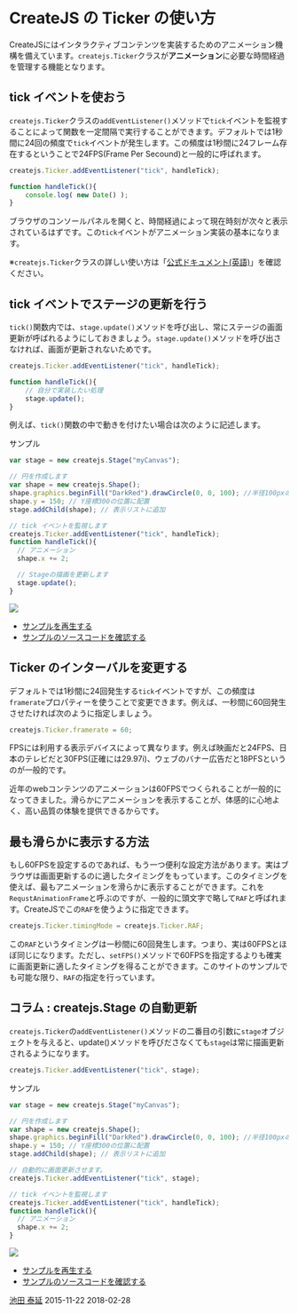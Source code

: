 # CreateJS の Ticker の使い方

CreateJSにはインタラクティブコンテンツを実装するためのアニメーション機構を備えています。`createjs.Ticker`クラスが**アニメーション**に必要な時間経過を管理する機能となります。

## tick イベントを使おう

`createjs.Ticker`クラスの`addEventListener()`メソッドで`tick`イベントを監視することによって関数を一定間隔で実行することができます。デフォルトでは1秒間に24回の頻度で`tick`イベントが発生します。この頻度は1秒間に24フレーム存在するということで24FPS(Frame Per Secound)と一般的に呼ばれます。

```js
createjs.Ticker.addEventListener("tick", handleTick);

function handleTick(){
    console.log( new Date() );
}
```

ブラウザのコンソールパネルを開くと、時間経過によって現在時刻が次々と表示されているはずです。この`tick`イベントがアニメーション実装の基本になります。

※`createjs.Ticker`クラスの詳しい使い方は「[公式ドキュメント(英語)](http://createjs.com/docs/easeljs/classes/Ticker.html)」を確認ください。

## tick イベントでステージの更新を行う

`tick()`関数内では、`stage.update()`メソッドを呼び出し、常にステージの画面更新が呼ばれるようにしておきましょう。`stage.update()`メソッドを呼び出さなければ、画面が更新されないためです。

```js
createjs.Ticker.addEventListener("tick", handleTick);

function handleTick(){
    // 自分で実装したい処理
    stage.update();
}
```

例えば、`tick()`関数の中で動きを付けたい場合は次のように記述します。

サンプル

```js
var stage = new createjs.Stage("myCanvas");

// 円を作成します
var shape = new createjs.Shape();
shape.graphics.beginFill("DarkRed").drawCircle(0, 0, 100); //半径100pxの円を描画
shape.y = 150; // Y座標300の位置に配置
stage.addChild(shape); // 表示リストに追加

// tick イベントを監視します
createjs.Ticker.addEventListener("tick", handleTick);
function handleTick(){
  // アニメーション
  shape.x += 2;

  // Stageの描画を更新します
  stage.update();
}
```

![](../imgs/ticker.html.png)

- [サンプルを再生する](https://ics-creative.github.io/tutorial-createjs/samples/ticker.html)
- [サンプルのソースコードを確認する](../samples/ticker.html)

## Ticker のインターバルを変更する

デフォルトでは1秒間に24回発生する`tick`イベントですが、この頻度は`framerate`プロパティーを使うことで変更できます。例えば、一秒間に60回発生させたければ次のように指定しましょう。

```js
createjs.Ticker.framerate = 60;
```

FPSには利用する表示デバイスによって異なります。例えば映画だと24FPS、日本のテレビだと30FPS(正確には29.97i)、ウェブのバナー広告だと18PFSというのが一般的です。

近年のwebコンテンツのアニメーションは60FPSでつくられることが一般的になってきました。滑らかにアニメーションを表示することが、体感的に心地よく、高い品質の体験を提供できるからです。

## 最も滑らかに表示する方法

もし60FPSを設定するのであれば、もう一つ便利な設定方法があります。実はブラウザは画面更新するのに適したタイミングをもっています。このタイミングを使えば、最もアニメーションを滑らかに表示することができます。これを`RequstAnimationFrame`と呼ぶのですが、一般的に頭文字で略して`RAF`と呼ばれます。CreateJSでこの`RAF`を使うように指定できます。

```js
createjs.Ticker.timingMode = createjs.Ticker.RAF;
```

この`RAF`というタイミングは一秒間に60回発生します。つまり、実は60FPSとほぼ同じになります。ただし、`setFPS()`メソッドで60FPSを指定するよりも確実に画面更新に適したタイミングを得ることができます。このサイトのサンプルでも可能な限り、`RAF`の指定を行っています。

## コラム : createjs.Stage の自動更新

`createjs.Ticker`の`addEventListener()`メソッドの二番目の引数に`stage`オブジェクトを与えると、update()メソッドを呼びださなくても`stage`は常に描画更新されるようになります。

```js
createjs.Ticker.addEventListener("tick", stage);
```


サンプル

```js
var stage = new createjs.Stage("myCanvas");

// 円を作成します
var shape = new createjs.Shape();
shape.graphics.beginFill("DarkRed").drawCircle(0, 0, 100); //半径100pxの円を描画
shape.y = 150; // Y座標300の位置に配置
stage.addChild(shape); // 表示リストに追加

// 自動的に画面更新させます。
createjs.Ticker.addEventListener("tick", stage);

// tick イベントを監視します
createjs.Ticker.addEventListener("tick", handleTick);
function handleTick(){
  // アニメーション
  shape.x += 2;
}
```


![](../imgs/ticker_autoupdate.html.png)

- [サンプルを再生する](https://ics-creative.github.io/tutorial-createjs/samples/ticker_autoupdate.html)
- [サンプルのソースコードを確認する](../samples/ticker_autoupdate.html)

<article-author>[池田 泰延](https://twitter.com/clockmaker)</article-author>
<article-date-published>2015-11-22</article-date-published>
<article-date-modified>2018-02-28</article-date-modified>
